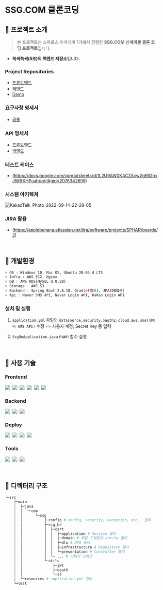 # SSG.COM 클론코딩

## 📍 프로젝트 소개

> 본 프로젝트는 스파로스 아카데미 1기에서 진행한 **SSG.COM 신세계몰 클론 코딩 프로젝트**입니다.

- **쓱싹쓱싹(5조)의 백엔드 저장소**입니다.

### Project Repositories

- [프론트엔드](https://github.com/Im-hass/SSG_SSAG_FE)
- [백엔드](https://github.com/K-J-HYEON/SSG_SSAG_BE)
- [Demo](https://ssg-ssag.shop/)

### 요구사항 명세서
- [공통](https://applebanana.atlassian.net/wiki/spaces/SPHAR/pages/2457601)

### API 명세서
- [프론트엔드](https://docs.google.com/spreadsheets/d/1fM01AirK6FbQDCM7PbVAU5i9HcCoMQ53Etgj0bbUIto/edit#gid=0)
- [백엔드](https://docs.google.com/spreadsheets/d/1Aq4r99EeWKmvo9DBn9GqJEGnWcX8iQBx/edit#gid=990061567)

### 테스트 케이스
- (https://docs.google.com/spreadsheets/d/1L2U9AW0K4CZAcw2gEB2nxJ5lRfKHPoah/edit#gid=2076342699)

### 시스템 아키텍쳐
![KakaoTalk_Photo_2022-09-14-22-28-05](https://user-images.githubusercontent.com/77037051/190167424-5181ad73-1d2b-487d-9d77-175b9e647498.png)

### JIRA 활용
- (https://applebanana.atlassian.net/jira/software/projects/SPHAR/boards/2)

&nbsp;

## 📍 개발환경

```bash
> OS : Windows 10, Mac OS, Ubuntu 20.04.4 LTS
> Infra : AWS EC2, Nginx
> DB : AWS RDS(MySQL 8.0.28)
> Storage : AWS S3
> Backend : Spring Boot 2.6.10, Gradle(빌드), JPA(DB접근)
> Api : Naver SMS API, Naver Login API, KaKao Login API
```

### 설치 및 실행

1. `applicatiom.yml` 파일의 `datasource`, `security.oauth2`, `cloud.aws`, `sms(네이버 SMS API)` 수정 => 사용자 계정, Secret Key 등 입력

2. `SsgBeApplication.java` main 함수 실행

&nbsp;

## 📍 사용 기술

### Frontend

<img src="https://img.shields.io/badge/Vscode-23a9f2?style=flat-square&logo=visual studio code&logoColor=white"/></a>&nbsp;
<img src="https://img.shields.io/badge/React-17b6e7?style=flat-square&logo=React&logoColor=white"/></a>&nbsp;
<img src="https://img.shields.io/badge/recoil-17b6e7?style=flat-square&logo=recoil&logoColor=white"/></a>&nbsp;
<img src="https://img.shields.io/badge/SASS-CC6699?style=flat-square&logo=SASS&logoColor=white"/></a>&nbsp;
<img src="https://img.shields.io/badge/ESLint-4B32C3?style=flat-square&logo=ESLint&logoColor=white"/></a>&nbsp;
<img src="https://img.shields.io/badge/Prettier-F7B93E?style=flat-square&logo=Prettier&logoColor=white"/></a>&nbsp;

### Backend

<img src="https://img.shields.io/badge/Spring Boot-6DB33F?style=flat-square&logo=Spring Boot&logoColor=white"/></a>&nbsp;
<img src="https://img.shields.io/badge/Gradle-02303A?style=flat-square&logo=Gradle&logoColor=white"/></a>&nbsp;
<img src="https://img.shields.io/badge/JPA-0D86C1?style=flat-square&logo=JPA&logoColor=white"/></a>&nbsp;

### Deploy

<img src="https://img.shields.io/badge/Amazon EC2-FF9900?style=flat-square&logo=Amazon EC2&logoColor=white"/></a>&nbsp;
<img src="https://img.shields.io/badge/NGINX-009639?style=flat-square&logo=NGINX&logoColor=white"/></a>&nbsp;
<img src="https://img.shields.io/badge/Amazon RDS-527FFF?style=flat-square&logo=Amazon RDS&logoColor=white"/></a>&nbsp;
<img src="https://img.shields.io/badge/Amazon S3-569A31?style=flat-square&logo=Amazon S3&logoColor=white"/></a>&nbsp;

### Tools

<img src="https://img.shields.io/badge/Jira-0052CC?style=flat-square&logo=Jira&logoColor=white"/></a>&nbsp;
<img src="https://img.shields.io/badge/Github-000000?style=flat-square&logo=Github&logoColor=white"/></a>&nbsp;
<img src="https://img.shields.io/badge/Notion-fafafa?style=flat-square&logo=Notion&logoColor=black"/></a>&nbsp;

&nbsp;

## 📍 디렉터리 구조

```bash
└─src
    ├─main
    │  ├─java
    │  │  └─com
    │  │      └─ssg
    │  │          ├─config # config, security, exception, etc.. 관리
    │  │          ├─ssg_be
    │  │          │  ├─cart
    │  │          │  │  ├─application # Service 폴더
    │  │          │  │  ├─domain # 해당 도메인의 entity 폴더
    │  │          │  │  ├─dto # DTO 폴더
    │  │          │  │  ├─infrastructure # Repository 폴더
    │  │          │  │  └─presentation # Controller 폴더
    │  │          │  └─ ... # 나머지 도메인
    │  │          └─utils
    │  │              ├─jwt
    │  │              ├─oauth
    │  │              └─s3
    │  └─resources # application.yml 관리
    └─test
```
